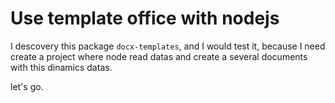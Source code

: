 # Use template office with nodejs

I descovery this package `docx-templates`, and I would test it, because I need create a project where node read datas and create a several documents with this dinamics datas.

let's go.